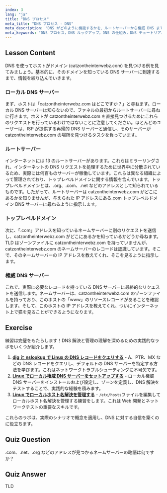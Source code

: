 ```yaml
---
index: 3
lang: "ja"
title: "DNS プロセス"
meta_title: "DNS プロセス - DNS"
meta_description: "DNS がどのように機能するかを、ルートサーバーから権威 DNS まで、段階的に学びます。初心者から中級者まで、DNS ルックアッププロセスを理解します。"
meta_keywords: "DNS プロセス，DNS ルックアップ，DNS の仕組み，DNS チュートリアル，初心者向け DNS, Linux DNS, TLD, ルートサーバー"
---
```


## Lesson Content

DNS を使ってホストがドメイン (catzontheinterwebz.com) を見つける例を見てみましょう。基本的に、そのドメインを知っている DNS サーバーに到達するまで、情報を絞り込んでいきます。

### ローカル DNS サーバー

まず、ホストは「catzontheinterwebz.com はどこですか？」と尋ねます。ローカル DNS サーバーは知らないので、ファネルの最初からルートサーバーに尋ねに行きます。ホストが catzontheinterwebz.com を直接見つけるためにこれらのリクエストを行っているわけではないことに注意してください。ほとんどのユーザーは、ISP が提供する再帰的 DNS サーバーと通信し、そのサーバーが catzontheinterwebz.com の場所を見つけるタスクを負っています。

### ルートサーバー

インターネットには 13 のルートサーバーがあります。これらはミラーリングされ、インターネットの DNS リクエストを処理するために世界中に分散されているため、実際には何百ものサーバーが稼働しています。これらは異なる組織によって管理されており、トップレベルドメインに関する情報を含んでいます。トップレベルドメインとは、.org、.com、.net などのアドレスとして知られているものです。したがって、ルートサーバーは catzontheinterwebz.com がどこにあるかを知りませんが、与えられた IP アドレスにある.com トップレベルドメイン DNS サーバーに尋ねるように指示します。

### トップレベルドメイン

次に、「.com」アドレスを知っているネームサーバーに別のリクエストを送信し、catzontheinterwebz.com がどこにあるかを知っているかどうか尋ねます。TLD はゾーンファイルに catzontheinterwebz.com を持っていませんが、catzontheinterwebz.com のネームサーバーのレコードは認識しています。そこで、そのネームサーバーの IP アドレスを教えてくれ、そこを見るように指示します。

### 権威 DNS サーバー

これで、実際に必要なレコードを持っている DNS サーバーに最終的なリクエストを送信します。ネームサーバーは、catzontheinterwebz.com のゾーンファイルを持っており、このホストの「www」のリソースレコードがあることを確認します。そして、このホストの IP アドレスを教えてくれ、ついにインターネット上で猫を見ることができるようになります。

## Exercise

練習は完璧をもたらします！DNS 解決と管理の理解を深めるための実践的なラボをいくつか紹介します。

1. **[dig と nslookup で Linux の DNS レコードをクエリする](https://labex.io/ja/labs/comptia-query-dns-records-in-linux-with-dig-and-nslookup-592796)** - A、PTR、MX などの DNS レコードをクエリし、デフォルトの DNS サーバーを特定する方法を学びます。これはネットワークトラブルシューティングに不可欠です。
2. **[Linux でローカル権威 DNS サーバーをセットアップする](https://labex.io/ja/labs/comptia-set-up-a-local-authoritative-dns-server-on-linux-592803)** - ローカル権威 DNS サーバーをインストールおよび設定し、ゾーンを定義し、DNS 解決をテストすることで、実践的な経験を積みます。
3. **[Linux でローカルホスト名解決を管理する](https://labex.io/ja/labs/comptia-manage-local-hostname-resolution-in-linux-592792)** - `/etc/hosts`ファイルを編集してローカルホスト名解決を管理する練習をします。これは Web 開発とネットワークテストの重要なスキルです。

これらのラボは、実際のシナリオで概念を適用し、DNS に対する自信を築くのに役立ちます。

## Quiz Question

.com、.net、.org などのアドレスが見つかるネームサーバーの略語は何ですか？

## Quiz Answer

TLD
